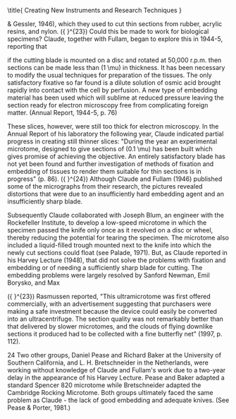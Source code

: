 \title{
Creating New Instruments and Research Techniques
}

\& Gessler, 1946), which they used to cut thin sections from rubber, acrylic resins, and nylon. \({ }^{23}\) Could this be made to work for biological specimens? Claude, together with Fullam, began to explore this in 1944-5, reporting that

if the cutting blade is mounted on a disc and rotated at 50,000 r.p.m. then sections can be made less than \(1 \mu\) in thickness. It has been necessary to modify the usual techniques for preparation of the tissues. The only satisfactory fixative so far found is a dilute solution of osmic acid brought rapidly into contact with the cell by perfusion. A new type of embedding material has been used which will sublime at reduced pressure leaving the section ready for electron microscopy free from complicating foreign matter. (Annual Report, 1944-5, p. 76)

These slices, however, were still too thick for electron microscopy. In the Annual Report of his laboratory the following year, Claude indicated partial progress in creating still thinner slices: "During the year an experimental microtome, designed to give sections of \(0.1 \mu\) has been built which gives promise of achieving the objective. An entirely satisfactory blade has not yet been found and further investigation of methods of fixation and embedding of tissues to render them suitable for thin sections is in progress" (p. 86). \({ }^{24}\) Although Claude and Fullam (1946) published some of the micrographs from their research, the pictures revealed distortions that were due to an insufficiently hard embedding agent and an insufficiently sharp blade.

Subsequently Claude collaborated with Joseph Blum, an engineer with the Rockefeller Institute, to develop a low-speed microtome in which the specimen passed the knife only once as it revolved on a disc or wheel, thereby reducing the potential for tearing the specimen. The microtome also included a liquid-filled trough mounted next to the knife into which the newly cut sections could float (see Palade, 1971). But, as Claude reported in his Harvey Lecture (1948), that did not solve the problems with fixation and embedding or of needing a sufficiently sharp blade for cutting. The embedding problems were largely resolved by Sanford Newman, Emil Borysko, and Max

\({ }^{23}\) Rasmussen reported, "This ultramicrotome was first offered commercially, with an advertisement suggesting that purchasers were making a safe investment because the device could easily be converted into an ultracentrifuge. The section quality was not remarkably better than that delivered by slower microtomes, and the clouds of flying downlike sections it produced had to be collected with a fine butterfly net" (1997, p. 112).

24 Two other groups, Daniel Pease and Richard Baker at the University of Southern California, and L. H. Bretschneider in the Netherlands, were working without knowledge of Claude and Fullam's work due to a two-year delay in the appearance of his Harvey Lecture. Pease and Baker adapted a standard Spencer 820 microtome while Bretschneider adapted the Cambridge Rocking Microtome. Both groups ultimately faced the same problem as Claude - the lack of good embedding and adequate knives. (See Pease \& Porter, 1981.)